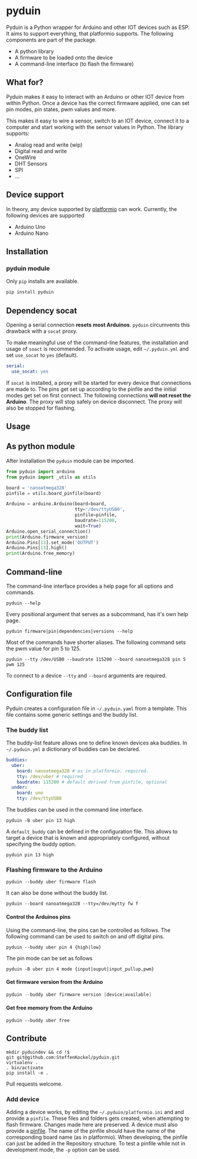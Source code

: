 # pyduin

Pyduin is a Python wrapper for Arduino and other IOT devices such as ESP. It aims to support everything, that platformio supports. The following components are part of the package.

* A python library
* A firmware to be loaded onto the device
* A command-line interface (to flash the firmware)

## What for?

Pyduin makes it easy to interact with an Arduino or other IOT device from within Python. Once a device has the correct firmware applied, one can set pin modes, pin states, pwm values and more.

This makes it easy to wire a sensor, switch to an IOT device, connect it to a computer and start working with the sensor values in Python. The library supports:

- Analog read and write (wip)
- Digital read and write
- OneWire
- DHT Sensors
- SPI
- ...

## Device support

In theory, any device supported by [platformio](https://platformio.org/) can work. Currently, the following devices are supported

* Arduino Uno
* Arduino Nano

## Installation

### pyduin module

Only `pip` installs are available.

```bash
pip install pyduin
```
## Dependency socat

Opening a serial connection **resets most Arduinos**. `pyduin` circumvents this drawback with a `socat` proxy.

To make meaningful use of the command-line features, the installation and usage of `soact` is recommended. To activate usage, edit `~/.pyduin.yml` and set `use_socat` to `yes` (default).
```yaml
serial:
  use_socat: yes
```
If `socat` is installed, a proxy will be started for every device that connections are made to. The pins get set up according to the pinfile and the initial modes get set on first connect. The following connections **will not reset the Arduino**. The proxy will stop safely on device disconnect. The proxy will also be stopped for flashing.

## Usage

## As python module

After installation the `pyduin` module can be imported.
```python
from pyduin import arduino
from pyduin import _utils as utils

board = 'nanoatmega328'
pinfile = utils.board_pinfile(board)

Arduino = arduino.Arduino(board=board,
                          tty='/dev/ttyUSB0',
                          pinfile=pinfile,
                          baudrate=115200,
                          wait=True)
Arduino.open_serial_connection()
print(Arduino.firmware_version)
Arduino.Pins[13].set_mode('OUTPUT')
Arduino.Pins[13].high()
print(Arduino.free_memory)
```

## Command-line

The command-line interface provides a help page for all options and commands.

```
pyduin --help
```

Every positional argument that serves as a subcommand, has it's own help page.

```
pyduin firmware|pin|dependencies|versions --help
```

Most of the commands have shorter aliases. The following command sets the pwm value for pin 5 to 125.

```
pyduin --tty /dev/USB0 --baudrate 115200 --board nanoatmega328 pin 5 pwm 125
```
To connect to a device `--tty` and `--board` arguments are required.

## Configuration file

Pyduin creates a configuration file in `~/.pyduin.yaml` from a template. This file contains some generic settings and the buddy list.

### The buddy list

The buddy-list feature allows one to define known devices aka buddies. In `~/.pyduin.yml` a dictionary of buddies can be declared. 
```yaml
buddies:
  uber:
    board: nanoatmega328 # as in platformio. required.
    tty: /dev/uber # required
    baudrate: 115200 # default derived from pinfile, optional
  under:
    board: uno
    tty: /dev/ttyUSB0
```
The buddies can be used in the command line interface.

```
pyduin -B uber pin 13 high
```

A `default_buddy` can be defined in the configuration file. This allows to target a device that is known and appropriately configured, without specifying the buddy option.

```
pyduin pin 13 high
```

### Flashing firmware to the Arduino

```
pyduin --buddy uber firmware flash
```
It can also be done without the buddy list.
```
pyduin --board nanoatmega328 --tty=/dev/mytty fw f
```

#### Control the Arduinos pins

 Using the command-line, the pins can be controlled as follows. The following command can be used to switch on and off digital pins.

```
pyduin --buddy uber pin 4 {high|low}
```
The pin mode can be set as follows
```
pyduin -B uber pin 4 mode {input|ouput|input_pullup,pwm}
```
#### Get firmware version from the Arduino

```h
pyduin --buddy uber firmware version [device|available]
```
#### Get free memory from the Arduino

```
pyduin --buddy uber free
```

## Contribute

```
mkdir pyduindev && cd !$
git git@github.com:SteffenKockel/pyduin.git
virtualenv .
. bin/activate
pip install -e .
```

Pull requests welcome.

### Add device

Adding a device works, by editing the `~/.pyduin/platformio.ini` and and provide a `pinfile`. These files and folders gets created, when attempting to flash firmware. Changes made here are preserved. A device must also provide a [pinfile](https://github.com/SteffenKockel/pyduin/tree/master/src/pyduin/data/pinfiles). The name of the pinfile should have the name of the corresponding board name (as in platformio).
When developing, the pinfile can just be added in the Repository structure. To test a pinfile while not in development mode, the `-p` option can be used.
